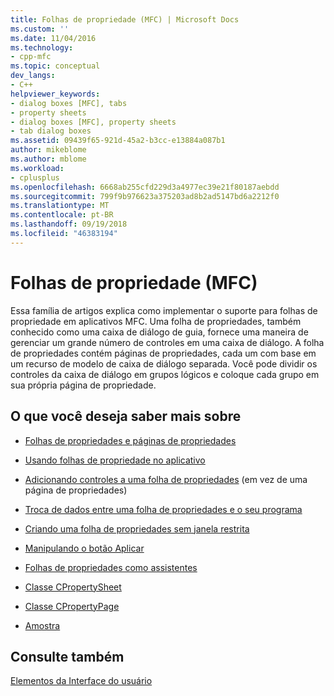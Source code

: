 ```yaml
---
title: Folhas de propriedade (MFC) | Microsoft Docs
ms.custom: ''
ms.date: 11/04/2016
ms.technology:
- cpp-mfc
ms.topic: conceptual
dev_langs:
- C++
helpviewer_keywords:
- dialog boxes [MFC], tabs
- property sheets
- dialog boxes [MFC], property sheets
- tab dialog boxes
ms.assetid: 09439f65-921d-45a2-b3cc-e13884a087b1
author: mikeblome
ms.author: mblome
ms.workload:
- cplusplus
ms.openlocfilehash: 6668ab255cfd229d3a4977ec39e21f80187aebdd
ms.sourcegitcommit: 799f9b976623a375203ad8b2ad5147bd6a2212f0
ms.translationtype: MT
ms.contentlocale: pt-BR
ms.lasthandoff: 09/19/2018
ms.locfileid: "46383194"
---
```

# <a name="property-sheets-mfc"></a>Folhas de propriedade (MFC)

Essa família de artigos explica como implementar o suporte para folhas de propriedade em aplicativos MFC. Uma folha de propriedades, também conhecido como uma caixa de diálogo de guia, fornece uma maneira de gerenciar um grande número de controles em uma caixa de diálogo. A folha de propriedades contém páginas de propriedades, cada um com base em um recurso de modelo de caixa de diálogo separada. Você pode dividir os controles da caixa de diálogo em grupos lógicos e coloque cada grupo em sua própria página de propriedade.

## <a name="what-do-you-want-to-know-more-about"></a>O que você deseja saber mais sobre

- [Folhas de propriedades e páginas de propriedades](../mfc/property-sheets-and-property-pages-in-mfc.md)

- [Usando folhas de propriedade no aplicativo](../mfc/using-property-sheets-in-your-application.md)

- [Adicionando controles a uma folha de propriedades](../mfc/adding-controls-to-a-property-sheet.md) (em vez de uma página de propriedades)

- [Troca de dados entre uma folha de propriedades e o seu programa](../mfc/exchanging-data.md)

- [Criando uma folha de propriedades sem janela restrita](../mfc/creating-a-modeless-property-sheet.md)

- [Manipulando o botão Aplicar](../mfc/handling-the-apply-button.md)

- [Folhas de propriedades como assistentes](../mfc/property-sheets-as-wizards.md)

- [Classe CPropertySheet](../mfc/reference/cpropertysheet-class.md)

- [Classe CPropertyPage](../mfc/reference/cpropertypage-class.md)

- [Amostra](../visual-cpp-samples.md)

## <a name="see-also"></a>Consulte também

[Elementos da Interface do usuário](../mfc/user-interface-elements-mfc.md)
